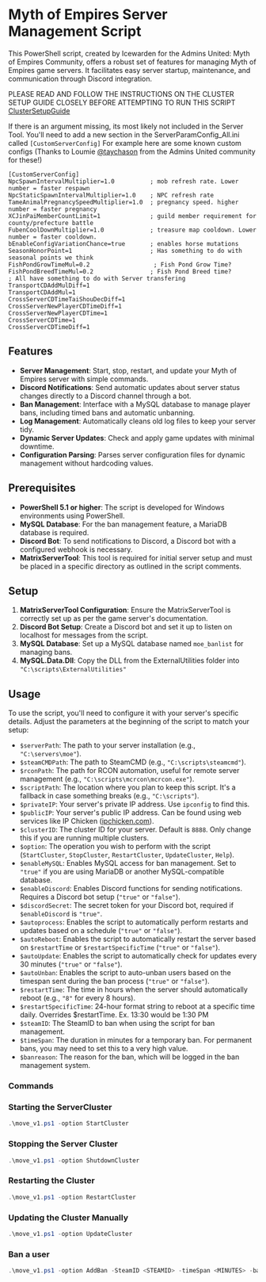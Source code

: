 # Myth of Empires Server Management Script

This PowerShell script, created by Icewarden for the Admins United: Myth of Empires Community, offers a robust set of features for managing Myth of Empires game servers. It facilitates easy server startup, maintenance, and communication through Discord integration. 

PLEASE READ AND FOLLOW THE INSTRUCTIONS ON THE CLUSTER SETUP GUIDE CLOSELY BEFORE ATTEMPTING TO RUN THIS SCRIPT
[ClusterSetupGuide](https://steamcommunity.com/sharedfiles/filedetails/?id=3165697002)

If there is an argument missing, its most likely not included in the Server Tool. You'll need to add a new section in the ServerParamConfig_All.ini called ```[CustomServerConfig]```
For example here are some known custom configs (Thanks to Loumie [@taychason](https://github.com/taychason) from the Admins United community for these!)

```
[CustomServerConfig]
NpcSpawnIntervalMultiplier=1.0          ; mob refresh rate. Lower number = faster respawn
NpcStaticSpawnIntervalMultiplier=1.0    ; NPC refresh rate
TameAnimalPregnancySpeedMultiplier=1.0  ; pregnancy speed. higher number = faster pregnancy
XCJinPaiMemberCountLimit=1              ; guild member requirement for county/prefecture battle
FubenCoolDownMultiplier=1.0             ; treasure map cooldown. Lower number = faster cooldown.
bEnableConfigVariationChance=true       ; enables horse mutations
SeasonHonorPoint=1                      ; Has something to do with seasonal points we think
FishPondGrowTimeMul=0.2                  ; Fish Pond Grow Time?
FishPondBreedTimeMul=0.2                ; Fish Pond Breed time?
; All have something to do with Server transfering
TransportCDAddMulDiff=1
TransportCDAddMul=1
CrossServerCDTimeTaiShouDecDiff=1
CrossServerNewPlayerCDTimeDiff=1
CrossServerNewPlayerCDTime=1
CrossServerCDTime=1
CrossServerCDTimeDiff=1
```

## Features

- **Server Management**: Start, stop, restart, and update your Myth of Empires server with simple commands.
- **Discord Notifications**: Send automatic updates about server status changes directly to a Discord channel through a bot.
- **Ban Management**: Interface with a MySQL database to manage player bans, including timed bans and automatic unbanning.
- **Log Management**: Automatically cleans old log files to keep your server tidy.
- **Dynamic Server Updates**: Check and apply game updates with minimal downtime.
- **Configuration Parsing**: Parses server configuration files for dynamic management without hardcoding values.

## Prerequisites

- **PowerShell 5.1 or higher**: The script is developed for Windows environments using PowerShell.
- **MySQL Database**: For the ban management feature, a MariaDB database is required.
- **Discord Bot**: To send notifications to Discord, a Discord bot with a configured webhook is necessary.
- **MatrixServerTool**: This tool is required for initial server setup and must be placed in a specific directory as outlined in the script comments.

## Setup

1. **MatrixServerTool Configuration**: Ensure the MatrixServerTool is correctly set up as per the game server's documentation.
2. **Discord Bot Setup**: Create a Discord bot and set it up to listen on localhost for messages from the script.
3. **MySQL Database**: Set up a MySQL database named `moe_banlist` for managing bans.
4. **MySQL.Data.Dll**: Copy the DLL from the ExternalUtilities folder into `"C:\scripts\ExternalUtilities"`

## Usage

To use the script, you'll need to configure it with your server's specific details. Adjust the parameters at the beginning of the script to match your setup:

- `$serverPath`: The path to your server installation (e.g., `"C:\servers\moe"`).
- `$steamCMDPath`: The path to SteamCMD (e.g., `"C:\scripts\steamcmd"`).
- `$rconPath`: The path for RCON automation, useful for remote server management (e.g., `"C:\scripts\mcrcon\mcrcon.exe"`).
- `$scriptPath`: The location where you plan to keep this script. It's a fallback in case something breaks (e.g., `"C:\scripts"`).
- `$privateIP`: Your server's private IP address. Use `ipconfig` to find this.
- `$publicIP`: Your server's public IP address. Can be found using web services like IP Chicken ([ipchicken.com](https://ipchicken.com)).
- `$clusterID`: The cluster ID for your server. Default is `8888`. Only change this if you are running multiple clusters.
- `$option`: The operation you wish to perform with the script (`StartCluster`, `StopCluster`, `RestartCluster`, `UpdateCluster`, `Help`).
- `$enableMySQL`: Enables MySQL access for ban management. Set to `"true"` if you are using MariaDB or another MySQL-compatible database.
- `$enableDiscord`: Enables Discord functions for sending notifications. Requires a Discord bot setup (`"true"` or `"false"`).
- `$discordSecret`: The secret token for your Discord bot, required if `$enableDiscord` is `"true"`.
- `$autoprocess`: Enables the script to automatically perform restarts and updates based on a schedule (`"true"` or `"false"`).
- `$autoReboot`: Enables the script to automatically restart the server based on `$restartTime` or `$restartSpecificTime` (`"true"` or `"false"`).
- `$autoUpdate`: Enables the script to automatically check for updates every 30 minutes (`"true"` or `"false"`).
- `$autoUnban`: Enables the script to auto-unban users based on the timespan sent during the ban process (`"true"` or `"false"`).
- `$restartTime`: The time in hours when the server should automatically reboot (e.g., `"8"` for every 8 hours).
- `$restartSpecificTime`: 24-hour format string to reboot at a specific time daily. Overrides $restartTime. Ex. 13:30 would be 1:30 PM
- `$steamID`: The SteamID to ban when using the script for ban management.
- `$timeSpan`: The duration in minutes for a temporary ban. For permanent bans, you may need to set this to a very high value.
- `$banreason`: The reason for the ban, which will be logged in the ban management system.

### Commands

### Starting the ServerCluster

```powershell
.\move_v1.ps1 -option StartCluster
```

### Stopping the Server Cluster
```powershell
.\move_v1.ps1 -option ShutdownCluster
```

### Restarting the Cluster
```powershell
.\move_v1.ps1 -option RestartCluster
```

### Updating the Cluster Manually
```powershell
.\move_v1.ps1 -option UpdateCluster
```

### Ban a user
```powershell
.\move_v1.ps1 -option AddBan -SteamID <STEAMID> -timeSpan <MINUTES> -banReason <REASON> -autoProcess "False"
```
